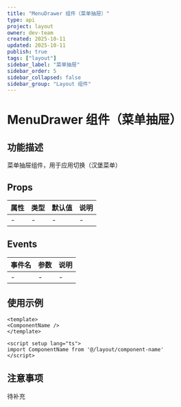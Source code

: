 ```yaml
---
title: "MenuDrawer 组件（菜单抽屉）"
type: api
project: layout
owner: dev-team
created: 2025-10-11
updated: 2025-10-11
publish: true
tags: ["layout"]
sidebar_label: "菜单抽屉"
sidebar_order: 5
sidebar_collapsed: false
sidebar_group: "Layout 组件"
---
```

# MenuDrawer 组件（菜单抽屉）

## 功能描述

菜单抽屉组件，用于应用切换（汉堡菜单）

## Props

| 属性 | 类型 | 默认值 | 说明 |
|------|------|--------|------|
| - | - | - | - |

## Events

| 事件名 | 参数 | 说明 |
|--------|------|------|
| - | - | - |

## 使用示例

```vue
<template>
<ComponentName />
</template>

<script setup lang="ts">
import ComponentName from '@/layout/component-name'
</script>
```

## 注意事项

待补充

